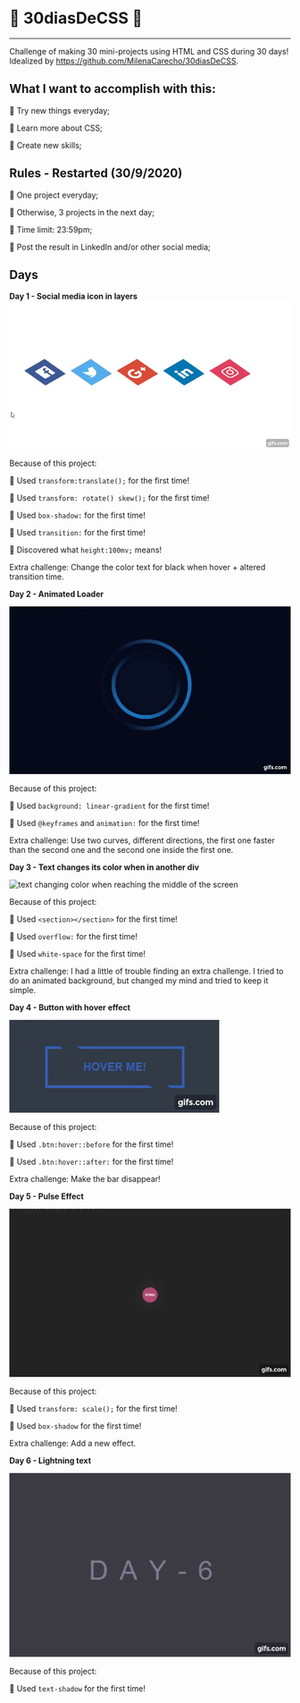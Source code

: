 # :turtle: 30diasDeCSS :turtle: 
----------------------------
Challenge of making 30 mini-projects using HTML and CSS during 30 days!
Idealized by  https://github.com/MilenaCarecho/30diasDeCSS.

## What I want to accomplish with this:
:cherry_blossom: Try new things everyday;

:cherry_blossom: Learn more about CSS;

:cherry_blossom: Create new skills;

## Rules - Restarted (30/9/2020)
:cherry_blossom: One project everyday;

:cherry_blossom: Otherwise, 3 projects in the next day;

:cherry_blossom: Time limit: 23:59pm;

:cherry_blossom: Post the result in LinkedIn and/or other social media;

## Days
**Day 1 - Social media icon in layers**
![social media icons with layers](Images/day1.gif)

Because of this project:

:cherry_blossom: Used ```transform:translate();``` for the first time!

:cherry_blossom: Used ```transform: rotate() skew();``` for the first time!

:cherry_blossom: Used ```box-shadow:``` for the first time!

:cherry_blossom: Used ```transition:``` for the first time!

:cherry_blossom: Discovered what ```height:100mv;``` means!

Extra challenge:
Change the color text for black when hover + altered transition time.

**Day 2 - Animated Loader**

![animated loader rotating](Images/day2.gif)

Because of this project:

:cherry_blossom: Used ```background: linear-gradient``` for the first time!

:cherry_blossom: Used ```@keyframes``` and ```animation:``` for the first time!


Extra challenge:
Use two curves, different directions, the first one faster than the second one and the second one inside the first one.


**Day 3 - Text changes its color when in another div**

![text changing color when reaching the middle of the screen](Images/day3.gif)

Because of this project:

:cherry_blossom: Used ```<section></section>``` for the first time!

:cherry_blossom: Used ```overflow:``` for the first time!

:cherry_blossom: Used ```white-space``` for the first time!

Extra challenge:
I had a little of trouble finding an extra challenge. I tried to do an animated background, but changed my mind and tried to keep it simple.

**Day 4 - Button with hover effect**

![animated button](Images/day4.gif)

Because of this project:

:cherry_blossom: Used ```.btn:hover::before``` for the first time!


:cherry_blossom: Used ```.btn:hover::after:``` for the first time!


Extra challenge:
Make the bar disappear!

**Day 5 - Pulse Effect**

![pulse effect circle](Images/day%205.gif)

Because of this project:

:cherry_blossom: Used ```transform: scale();``` for the first time!


:cherry_blossom: Used ```box-shadow``` for the first time!


Extra challenge:
Add a new effect.

**Day 6 - Lightning text**

![lightning effect](Images/day6.gif)

Because of this project:

:cherry_blossom: Used ```text-shadow``` for the first time!
